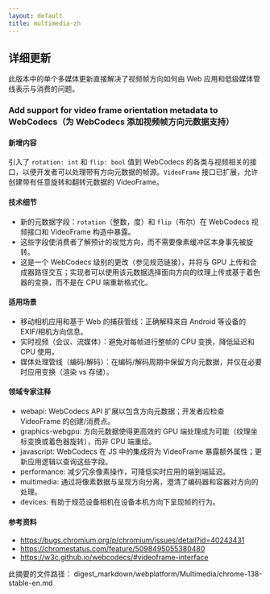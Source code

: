 ```yaml
---
layout: default
title: multimedia-zh
---
```


## 详细更新

此版本中的单个多媒体更新直接解决了视频帧方向如何由 Web 应用和低级媒体管线表示与消费的问题。

### Add support for video frame orientation metadata to WebCodecs（为 WebCodecs 添加视频帧方向元数据支持）

#### 新增内容
引入了 `rotation: int` 和 `flip: bool` 值到 WebCodecs 的各类与视频相关的接口，以便开发者可以处理带有方向元数据的帧源。`VideoFrame` 接口已扩展，允许创建带有任意旋转和翻转元数据的 VideoFrame。

#### 技术细节
- 新的元数据字段：`rotation`（整数，度）和 `flip`（布尔）在 WebCodecs 视频接口和 VideoFrame 构造中暴露。
- 这些字段使消费者了解预计的视觉方向，而不需要像素缓冲区本身事先被旋转。
- 这是一个 WebCodecs 级别的更改（参见规范链接），并将与 GPU 上传和合成器路径交互；实现者可以使用该元数据选择面向方向的纹理上传或基于着色器的变换，而不是在 CPU 端重新格式化。

#### 适用场景
- 移动相机应用和基于 Web 的捕获管线：正确解释来自 Android 等设备的 EXIF/相机方向信息。
- 实时视频（会议、流媒体）：避免对每帧进行整帧的 CPU 变换，降低延迟和 CPU 使用。
- 媒体处理管线（编码/解码）：在编码/解码周期中保留方向元数据，并仅在必要时应用变换（渲染 vs 存储）。

#### 领域专家注释
- webapi: WebCodecs API 扩展以包含方向元数据；开发者应检查 VideoFrame 的创建/消费点。
- graphics-webgpu: 方向元数据使得更高效的 GPU 端处理成为可能（纹理坐标变换或着色器旋转），而非 CPU 端重绘。
- javascript: WebCodecs 在 JS 中的集成将为 VideoFrame 暴露额外属性；更新应用逻辑以查询这些字段。
- performance: 减少冗余像素操作，可降低实时应用的端到端延迟。
- multimedia: 通过将像素数据与呈现方向分离，澄清了编码器和容器对方向的处理。
- devices: 有助于规范设备相机在设备本机方向下呈现帧的行为。

#### 参考资料
- https://bugs.chromium.org/p/chromium/issues/detail?id=40243431
- https://chromestatus.com/feature/5098495055380480
- https://w3c.github.io/webcodecs/#videoframe-interface

此摘要的文件路径：
digest_markdown/webplatform/Multimedia/chrome-138-stable-en.md
